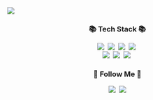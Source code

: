 <img src="https://capsule-render.vercel.app/api?type=waving&color=auto&height=200&section=header&text=JieunGithub!&fontSize=90" />

<h3 align="center">📚 Tech Stack 📚</h3>
<p align="center">
  <img src="https://img.shields.io/badge/HTML5-E34F26?style=flat-square&logo=html5&logoColor=white"/></a>&nbsp 
  <img src="https://img.shields.io/badge/CSS3-1572B6?style=flat-square&logo=css3&logoColor=white"/></a>&nbsp
  <img src="https://img.shields.io/badge/Javascript-ffb13b?style=flat-square&logo=javascript&logoColor=white"/></a>&nbsp 
  <img src="https://img.shields.io/badge/jQuery-0769AD?style=flat-square&logo=jquery&logoColor=white"/></a>&nbsp 
  <br>
  <img src="https://img.shields.io/badge/github-181717?style=flat-square&logo=github&logoColor=white"/></a>&nbsp 
  <img src="https://img.shields.io/badge/git-F05032?style=flat-square&logo=git&logoColor=white"/></a>&nbsp 
  <img src="https://img.shields.io/badge/Visual Studio Code-007ACC?style=flat-square&logo=visualstudiocode&logoColor=white"/></a>&nbsp 
</p>

<h3 align="center">🌈 Follow Me 🌈</h3>
<p align="center">
  <a href="https://instagram.com/822days?igshid=OGQ5ZDc2ODk2ZA=="><img src="https://img.shields.io/badge/Instagram-E4405F?style=flat-square&logo=Instagram&logoColor=white&link="https://instagram.com/822days?igshid=OGQ5ZDc2ODk2ZA=="/></a>&nbsp
  <a href="mailto:zeeun0822@gmail.com"><img src="https://img.shields.io/badge/Gmail-d14836?style=flat-square&logo=Gmail&logoColor=white&link=kimhyein7110@gmail.com"/></a>
</p>

